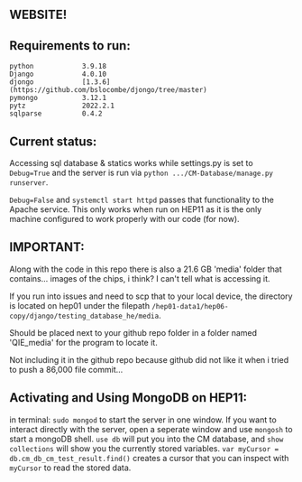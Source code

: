 WEBSITE!
-
Requirements to run:
-
```
python            3.9.18
Django            4.0.10
djongo            [1.3.6](https://github.com/bslocombe/djongo/tree/master)
pymongo           3.12.1
pytz              2022.2.1
sqlparse          0.4.2
```

Current status:
-
Accessing sql database & statics works while settings.py is set to ```Debug=True``` and the server is run via ```python .../CM-Database/manage.py runserver```.

```Debug=False``` and ```systemctl start httpd``` passes that functionality to the Apache service. This only works when run on HEP11 as it is the only machine configured to work properly with our code (for now).

IMPORTANT:
-
Along with the code in this repo there is also a 21.6 GB 'media' folder that contains... images of the chips, i think? I can't tell what is accessing it.

If you run into issues and need to scp that to your local device, the directory is located on hep01 under the filepath ```/hep01-data1/hep06-copy/django/testing_database_he/media```.

Should be placed next to your github repo folder in a folder named 'QIE_media' for the program to locate it. 

Not including it in the github repo because github did not like it when i tried to push a 86,000 file commit... 



Activating and Using MongoDB on HEP11:
-
in terminal:
```sudo mongod```
to start the server in one window.
If you want to interact directly with the server, open a seperate window and use ```mongosh``` to start a mongoDB shell.
```use db``` will put you into the CM database, and ```show collections``` will show you the currently stored variables. 
```var myCursor = db.cm_db_cm_test_result.find()``` creates a cursor that you can inspect with ```myCursor``` to read the stored data. 
